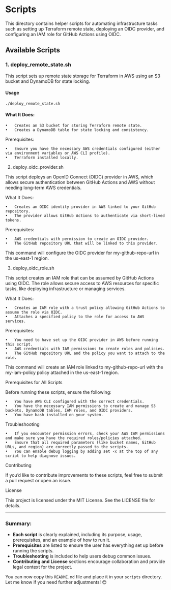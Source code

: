 # Scripts

This directory contains helper scripts for automating infrastructure tasks such as setting up Terraform remote state, deploying an OIDC provider, and configuring an IAM role for GitHub Actions using OIDC.

## Available Scripts

### 1. **deploy_remote_state.sh**

This script sets up remote state storage for Terraform in AWS using an S3 bucket and DynamoDB for state locking.

#### Usage

`./deploy_remote_state.sh`

#### What It Does:

	•	Creates an S3 bucket for storing Terraform remote state.
	•	Creates a DynamoDB table for state locking and consistency.

Prerequisites:

	•	Ensure you have the necessary AWS credentials configured (either via environment variables or AWS CLI profile).
	•	Terraform installed locally.

2. deploy_oidc_provider.sh

This script deploys an OpenID Connect (OIDC) provider in AWS, which allows secure authentication between GitHub Actions and AWS without needing long-term AWS credentials.

What It Does:

	•	Creates an OIDC identity provider in AWS linked to your GitHub repository.
	•	The provider allows GitHub Actions to authenticate via short-lived tokens.

Prerequisites:

	•	AWS credentials with permission to create an OIDC provider.
	•	The GitHub repository URL that will be linked to this provider.

This command will configure the OIDC provider for my-github-repo-url in the us-east-1 region.

3. deploy_oidc_role.sh

This script creates an IAM role that can be assumed by GitHub Actions using OIDC. The role allows secure access to AWS resources for specific tasks, like deploying infrastructure or managing services.

What It Does:

	•	Creates an IAM role with a trust policy allowing GitHub Actions to assume the role via OIDC.
	•	Attaches a specified policy to the role for access to AWS services.

Prerequisites:

	•	You need to have set up the OIDC provider in AWS before running this script.
	•	AWS credentials with IAM permissions to create roles and policies.
	•	The GitHub repository URL and the policy you want to attach to the role.


This command will create an IAM role linked to my-github-repo-url with the my-iam-policy policy attached in the us-east-1 region.

Prerequisites for All Scripts

Before running these scripts, ensure the following:

	•	You have AWS CLI configured with the correct credentials.
	•	You have the necessary IAM permissions to create and manage S3 buckets, DynamoDB tables, IAM roles, and OIDC providers.
	•	You have bash installed on your system.

Troubleshooting

	•	If you encounter permission errors, check your AWS IAM permissions and make sure you have the required roles/policies attached.
	•	Ensure that all required parameters (like bucket names, GitHub URLs, and region) are correctly passed to the scripts.
	•	You can enable debug logging by adding set -x at the top of any script to help diagnose issues.

Contributing

If you’d like to contribute improvements to these scripts, feel free to submit a pull request or open an issue.

License

This project is licensed under the MIT License. See the LICENSE file for details.

---

### Summary:

- **Each script** is clearly explained, including its purpose, usage, prerequisites, and an example of how to run it.
- **Prerequisites** are listed to ensure the user has everything set up before running the scripts.
- **Troubleshooting** is included to help users debug common issues.
- **Contributing and License** sections encourage collaboration and provide legal context for the project.

You can now copy this `README.md` file and place it in your `scripts` directory. Let me know if you need further adjustments! 😊
